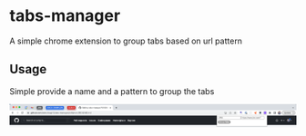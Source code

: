 # tabs-manager

A simple chrome extension to group tabs based on url pattern

## Usage

Simple provide a name and a pattern to group the tabs

![Screenshot](images/screenshot.png)
